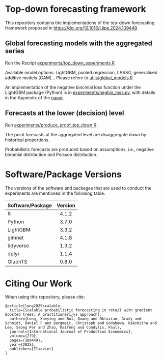 # Top-down forecasting framework
This repository contains the implementations of the top-down forecasting framework proposed in https://doi.org/10.1016/j.ijpe.2024.109449.

## Global forecasting models with the aggregated series

Run the Rscript [experiments/top_down_experiments.R]().

Available model options: LightGBM, pooled regression, LASSO, generalised additive models (GAM)... Please refere to [utils/global_models.R]()

An implementation of the negative binomial loss function under the LightGBM package (Python) is in [experiments/negbin_loss.py](), with details in the Appendix of the [paper](https://doi.org/10.1016/j.ijpe.2024.109449).

## Forecasts at the lower (decision) level

Run [experiments/produce_probf_top_down.R]().

The point forecasts at the aggregated level are disaggregate down by historical proportions.

Probabilistic forecasts are produced based on assumptions, i.e., negative binomial distribution and Poisson distribution.

# Software/Package Versions

The versions of the software and packages that are used to conduct the experiments are mentioned in the following table.

| Software/Package        | Version        | 
|-------------------------|:--------------:|
| R                       |  4.1.2         |
| Python                  |  3.7.0         |
| LightGBM                |  3.3.2         |
| glmnet                  |  4.1.8         |
| tidyverse               |  1.3.2         |
| dplyr                   |  1.1.4         |
| GluonTS                 |  0.8.0         |

# Citing Our Work
When using this repository, please cite:

```{r} 
@article{long2025scalable,
  title={Scalable probabilistic forecasting in retail with gradient boosted trees: A practitionerï¿½s approach},
  author={Long, Xueying and Bui, Quang and Oktavian, Grady and Schmidt, Daniel F and Bergmeir, Christoph and Godahewa, Rakshitha and Lee, Seong Per and Zhao, Kaifeng and Condylis, Paul},
  journal={International Journal of Production Economics},
  volume={279},
  pages={109449},
  year={2025},
  publisher={Elsevier}
}
```
